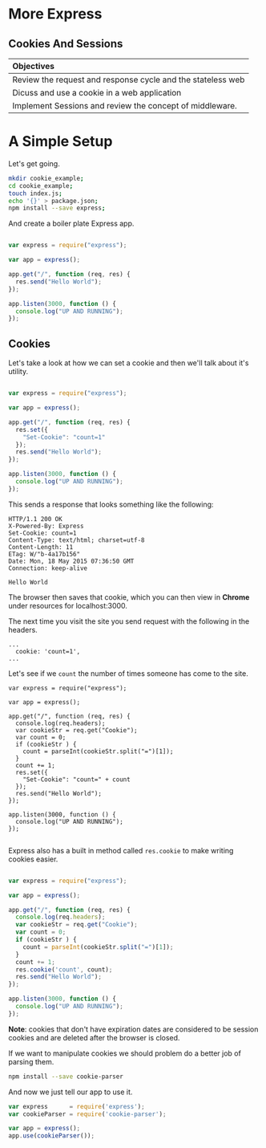 # More Express
## Cookies And Sessions

| Objectives |
| :---- |
| Review the request and response cycle and the stateless web |
| Dicuss and use a cookie in a web application |
| Implement Sessions and review the concept of middleware. |

# A Simple Setup

Let's get going.

```bash
mkdir cookie_example;
cd cookie_example;
touch index.js;
echo '{}' > package.json;
npm install --save express;
```


And create a boiler plate Express app.

```javascript

var express = require("express");

var app = express();

app.get("/", function (req, res) {
  res.send("Hello World");
});

app.listen(3000, function () {
  console.log("UP AND RUNNING");
});
```

## Cookies

Let's take a look at how we can set a cookie and then we'll talk about it's utility.

```javascript

var express = require("express");

var app = express();

app.get("/", function (req, res) {
  res.set({
    "Set-Cookie": "count=1"
  });
  res.send("Hello World");
});

app.listen(3000, function () {
  console.log("UP AND RUNNING");
});

```

This sends a response that looks something like the following:

```
HTTP/1.1 200 OK
X-Powered-By: Express
Set-Cookie: count=1
Content-Type: text/html; charset=utf-8
Content-Length: 11
ETag: W/"b-4a17b156"
Date: Mon, 18 May 2015 07:36:50 GMT
Connection: keep-alive

Hello World
```

The browser then saves that cookie, which you can then view in **Chrome** under resources for localhost:3000.

The next time you visit the site you send request with the following in the headers.

```
...
  cookie: 'count=1',
...
```

Let's see if we `count` the number of times someone has come to the site.

```
var express = require("express");

var app = express();

app.get("/", function (req, res) {
  console.log(req.headers);
  var cookieStr = req.get("Cookie");
  var count = 0;
  if (cookieStr ) {
    count = parseInt(cookieStr.split("=")[1]);
  }
  count += 1;
  res.set({
    "Set-Cookie": "count=" + count
  });
  res.send("Hello World");
});

app.listen(3000, function () {
  console.log("UP AND RUNNING");
});


```

Express also has a built in method called `res.cookie` to make writing cookies easier.


```javascript

var express = require("express");

var app = express();

app.get("/", function (req, res) {
  console.log(req.headers);
  var cookieStr = req.get("Cookie");
  var count = 0;
  if (cookieStr ) {
    count = parseInt(cookieStr.split("=")[1]);
  }
  count += 1;
  res.cookie('count', count);
  res.send("Hello World");
});

app.listen(3000, function () {
  console.log("UP AND RUNNING");
});
```

**Note**: cookies that don't have expiration dates are considered to be session cookies and are deleted after the browser is closed.

If we want to manipulate cookies we should problem do a better job of parsing them.

```bash
npm install --save cookie-parser

```
And now we just tell our app to use it.

```javascript
var express      = require('express');
var cookieParser = require('cookie-parser');

var app = express();
app.use(cookieParser());

```













